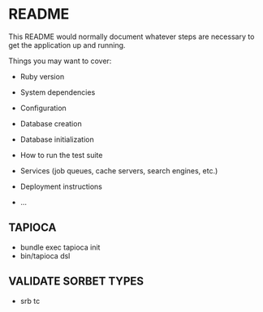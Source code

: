 # README

This README would normally document whatever steps are necessary to get the
application up and running.

Things you may want to cover:

- Ruby version

- System dependencies

- Configuration

- Database creation

- Database initialization

- How to run the test suite

- Services (job queues, cache servers, search engines, etc.)

- Deployment instructions

- ...

## TAPIOCA

- bundle exec tapioca init
- bin/tapioca dsl

## VALIDATE SORBET TYPES

- srb tc
